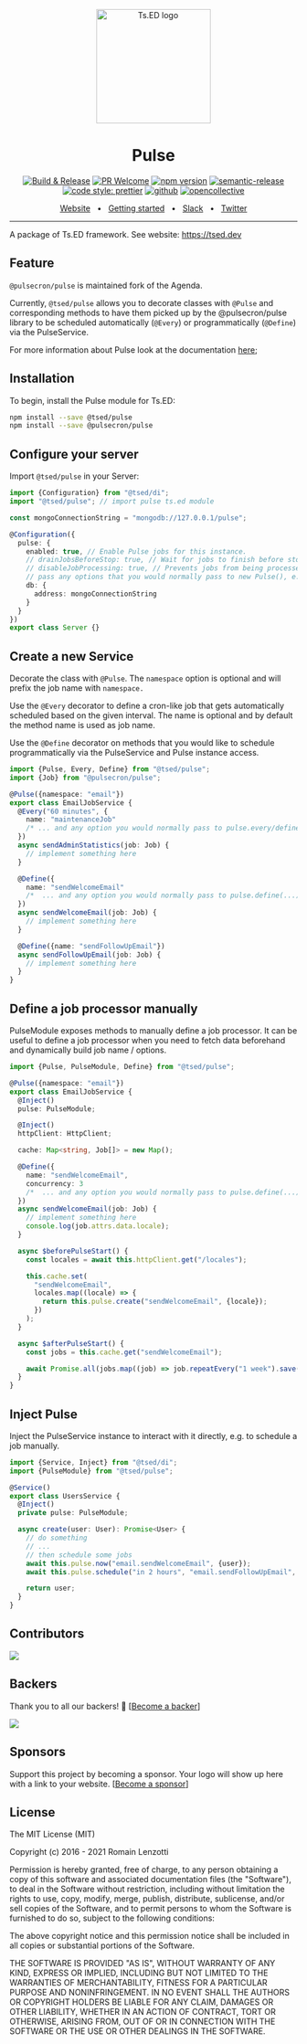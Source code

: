 <p style="text-align: center" align="center">
 <a href="https://tsed.dev" target="_blank"><img src="https://tsed.dev/tsed-og.png" width="200" alt="Ts.ED logo"/></a>
</p>

<div align="center">

   <h1>Pulse</h1>

[![Build & Release](https://github.com/tsedio/tsed/workflows/Build%20&%20Release/badge.svg)](https://github.com/tsedio/tsed/actions?query=workflow%3A%22Build+%26+Release%22)
[![PR Welcome](https://img.shields.io/badge/PRs-welcome-brightgreen.svg)](https://github.com/tsedio/tsed/blob/master/CONTRIBUTING.md)
[![npm version](https://badge.fury.io/js/%40tsed%2Fcommon.svg)](https://badge.fury.io/js/%40tsed%2Fcommon)
[![semantic-release](https://img.shields.io/badge/%20%20%F0%9F%93%A6%F0%9F%9A%80-semantic--release-e10079.svg)](https://github.com/semantic-release/semantic-release)
[![code style: prettier](https://img.shields.io/badge/code_style-prettier-ff69b4.svg?style=flat-square)](https://github.com/prettier/prettier)
[![github](https://img.shields.io/static/v1?label=Github%20sponsor&message=%E2%9D%A4&logo=GitHub&color=%23fe8e86)](https://github.com/sponsors/romakita)
[![opencollective](https://img.shields.io/static/v1?label=OpenCollective%20sponsor&message=%E2%9D%A4&logo=OpenCollective&color=%23fe8e86)](https://opencollective.com/tsed)

</div>

<div align="center">
  <a href="https://tsed.dev/">Website</a>
  <span>&nbsp;&nbsp;•&nbsp;&nbsp;</span>
  <a href="https://tsed.dev/getting-started/">Getting started</a>
  <span>&nbsp;&nbsp;•&nbsp;&nbsp;</span>
  <a href="https://slack.tsed.io">Slack</a>
  <span>&nbsp;&nbsp;•&nbsp;&nbsp;</span>
  <a href="https://twitter.com/TsED_io">Twitter</a>
</div>

<hr />

A package of Ts.ED framework. See website: https://tsed.dev

## Feature

`@pulsecron/pulse` is maintained fork of the Agenda.

Currently, `@tsed/pulse` allows you to decorate classes with `@Pulse` and
corresponding methods to have them picked up by the @pulsecron/pulse library to be
scheduled automatically (`@Every`) or programmatically (`@Define`) via the PulseService.

For more information about Pulse look at the documentation [here](https://github.com/pulsecron/pulse);

## Installation

To begin, install the Pulse module for Ts.ED:

```bash
npm install --save @tsed/pulse
npm install --save @pulsecron/pulse
```

## Configure your server

Import `@tsed/pulse` in your Server:

```typescript
import {Configuration} from "@tsed/di";
import "@tsed/pulse"; // import pulse ts.ed module

const mongoConnectionString = "mongodb://127.0.0.1/pulse";

@Configuration({
  pulse: {
    enabled: true, // Enable Pulse jobs for this instance.
    // drainJobsBeforeStop: true, // Wait for jobs to finish before stopping the pulse process.
    // disableJobProcessing: true, // Prevents jobs from being processed.
    // pass any options that you would normally pass to new Pulse(), e.g.
    db: {
      address: mongoConnectionString
    }
  }
})
export class Server {}
```

## Create a new Service

Decorate the class with `@Pulse`. The `namespace` option is optional and will
prefix the job name with `namespace.`

Use the `@Every` decorator to define a cron-like job that gets automatically
scheduled based on the given interval. The name is optional and by default the
method name is used as job name.

Use the `@Define` decorator on methods that you would like to schedule
programmatically via the PulseService and Pulse instance access.

```ts
import {Pulse, Every, Define} from "@tsed/pulse";
import {Job} from "@pulsecron/pulse";

@Pulse({namespace: "email"})
export class EmailJobService {
  @Every("60 minutes", {
    name: "maintenanceJob"
    /* ... and any option you would normally pass to pulse.every/define */
  })
  async sendAdminStatistics(job: Job) {
    // implement something here
  }

  @Define({
    name: "sendWelcomeEmail"
    /*  ... and any option you would normally pass to pulse.define(...) */
  })
  async sendWelcomeEmail(job: Job) {
    // implement something here
  }

  @Define({name: "sendFollowUpEmail"})
  async sendFollowUpEmail(job: Job) {
    // implement something here
  }
}
```

## Define a job processor manually

PulseModule exposes methods to manually define a job processor. It can be useful to define a job processor when you need to fetch data beforehand and dynamically build job name / options.

```typescript
import {Pulse, PulseModule, Define} from "@tsed/pulse";

@Pulse({namespace: "email"})
export class EmailJobService {
  @Inject()
  pulse: PulseModule;

  @Inject()
  httpClient: HttpClient;

  cache: Map<string, Job[]> = new Map();

  @Define({
    name: "sendWelcomeEmail",
    concurrency: 3
    /*  ... and any option you would normally pass to pulse.define(...) */
  })
  async sendWelcomeEmail(job: Job) {
    // implement something here
    console.log(job.attrs.data.locale);
  }

  async $beforePulseStart() {
    const locales = await this.httpClient.get("/locales");

    this.cache.set(
      "sendWelcomeEmail",
      locales.map((locale) => {
        return this.pulse.create("sendWelcomeEmail", {locale});
      })
    );
  }

  async $afterPulseStart() {
    const jobs = this.cache.get("sendWelcomeEmail");

    await Promise.all(jobs.map((job) => job.repeatEvery("1 week").save()));
  }
}
```

## Inject Pulse

Inject the PulseService instance to interact with it directly, e.g. to schedule
a job manually.

```typescript
import {Service, Inject} from "@tsed/di";
import {PulseModule} from "@tsed/pulse";

@Service()
export class UsersService {
  @Inject()
  private pulse: PulseModule;

  async create(user: User): Promise<User> {
    // do something
    // ...
    // then schedule some jobs
    await this.pulse.now("email.sendWelcomeEmail", {user});
    await this.pulse.schedule("in 2 hours", "email.sendFollowUpEmail", {user});

    return user;
  }
}
```

## Contributors

<a href="https://github.com/tsedio/tsed/graphs/contributors"><img src="https://opencollective.com/tsed/contributors.svg?width=890" /></a>

## Backers

Thank you to all our backers! 🙏 [[Become a backer](https://opencollective.com/tsed#backer)]

<a href="https://opencollective.com/tsed#backers" target="_blank"><img src="https://opencollective.com/tsed/backers.svg?width=890"></a>

## Sponsors

Support this project by becoming a sponsor. Your logo will show up here with a link to your website. [[Become a sponsor](https://opencollective.com/tsed#sponsor)]

## License

The MIT License (MIT)

Copyright (c) 2016 - 2021 Romain Lenzotti

Permission is hereby granted, free of charge, to any person obtaining a copy of this software and associated documentation files (the "Software"), to deal in the Software without restriction, including without limitation the rights to use, copy, modify, merge, publish, distribute, sublicense, and/or sell copies of the Software, and to permit persons to whom the Software is furnished to do so, subject to the following conditions:

The above copyright notice and this permission notice shall be included in all copies or substantial portions of the Software.

THE SOFTWARE IS PROVIDED "AS IS", WITHOUT WARRANTY OF ANY KIND, EXPRESS OR IMPLIED, INCLUDING BUT NOT LIMITED TO THE WARRANTIES OF MERCHANTABILITY, FITNESS FOR A PARTICULAR PURPOSE AND NONINFRINGEMENT. IN NO EVENT SHALL THE AUTHORS OR COPYRIGHT HOLDERS BE LIABLE FOR ANY CLAIM, DAMAGES OR OTHER LIABILITY, WHETHER IN AN ACTION OF CONTRACT, TORT OR OTHERWISE, ARISING FROM, OUT OF OR IN CONNECTION WITH THE SOFTWARE OR THE USE OR OTHER DEALINGS IN THE SOFTWARE.
